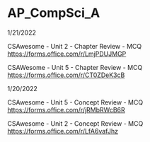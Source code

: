 # AP_CompSci_A

1/21/2022

CSAwesome - Unit 2 - Chapter Review - MCQ
https://forms.office.com/r/LmjPDUJMGP

CSAWesome - Unit 5 - Chapter Review - MCQ
https://forms.office.com/r/CT0ZDeK3cB


1/20/2022

CSAwesome - Unit 5 - Concept Review - MCQ
https://forms.office.com/r/jRMbRWcB6R

CSAwesome - Unit 2 - Concept Review - MCQ
https://forms.office.com/r/LfA6vafJhz
